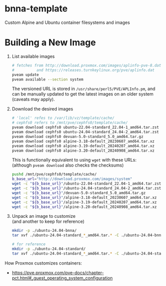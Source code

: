 # bnna-template

Custom Alpine and Ubuntu container filesystems and images

# Building a New Image

1. List available images

    ```sh
    # fetches from http://download.proxmox.com/images/aplinfo-pve-8.dat
    #          and https://releases.turnkeylinux.org/pve/aplinfo.dat
    pveam update
    pveam available --section system
    ```

    The versioned URL is stored in `/usr/share/perl5/PVE/APLInfo.pm`, and
    can be manually updated to get the latest images on an older system (caveats may apply).

2. Download the desired images

    ```sh
    # 'local' refes to /var/lib/vz/template/cache/
    # cephfs0 refers to /mnt/pve/cephfs0/template/cache/
    pveam download cephfs0 ubuntu-22.04-standard_22.04-1_amd64.tar.zst
    pveam download cephfs0 ubuntu-24.04-standard_24.04-2_amd64.tar.zst
    pveam download cephfs0 devuan-5.0-standard_5.0_amd64.tar.gz
    pveam download cephfs0 alpine-3.18-default_20230607_amd64.tar.xz
    pveam download cephfs0 alpine-3.19-default_20240207_amd64.tar.xz
    pveam download cephfs0 alpine-3.20-default_20240908_amd64.tar.xz
    ```

    This is functionally equivalent to using `wget` with these URLs: \
    (although `pveam download` also checks the checksums)

    ```sh
    pushd /mnt/pve/cephfs0/template/cache/
    b_base_url="http://download.proxmox.com/images/system"
    wget -c "${b_base_url}"/ubuntu-22.04-standard_22.04-1_amd64.tar.zst
    wget -c "${b_base_url}"/ubuntu-24.04-standard_24.04-2_amd64.tar.zst
    wget -c "${b_base_url}"/devuan-5.0-standard_5.0_amd64.tar.gz
    wget -c "${b_base_url}"/alpine-3.18-default_20230607_amd64.tar.xz
    wget -c "${b_base_url}"/alpine-3.19-default_20240207_amd64.tar.xz
    wget -c "${b_base_url}"/alpine-3.20-default_20240908_amd64.tar.xz
    ```

3. Unpack an image to customize \
   (and another to keep for reference)
    ```sh
    mkdir -p ./ubuntu-24.04-bnna/
    tar xvf ./ubuntu-24.04-standard_*_amd64.tar.* -C ./ubuntu-24.04-bnna/
    ```
    ```sh
    # for reference
    mkdir -p ./ubuntu-24.04-standard/
    tar xvf ./ubuntu-24.04-standard_*_amd64.tar.* -C ./ubuntu-24.04-standard/
    ```

How Proxmox customizes containers:

-   <https://pve.proxmox.com/pve-docs/chapter-pct.html#_guest_operating_system_configuration>
